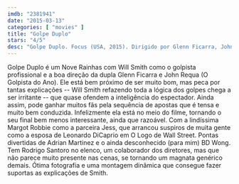 ```yaml
---
imdb: "2381941"
date: "2015-03-13"
categories: [ "movies" ]
title: "Golpe Duplo"
stars: "4/5"
desc: "Golpe Duplo. Focus (USA, 2015). Dirigido por Glenn Ficarra, John Requa. Escrito por Glenn Ficarra, John Requa. Com Will Smith, Margot Robbie, Adrian Martinez, Gerald McRaney, Rodrigo Santoro, BD Wong, Brennan Brown, Robert Taylor, Dotan Bonen."
---
```

Golpe Duplo é um Nove Rainhas com Will Smith como o golpista profissional e a boa direção da dupla Glenn Ficarra e John Requa (O Golpista do Ano). Ele está bem próximo de ser muito bom, mas peca por tantas explicações -- Will Smith refazendo toda a lógica dos golpes chega a ser irritante -- que quase ofendem a inteligência do espectador. Ainda assim, pode ganhar muitos fãs pela sequência de apostas que é tensa e muito bem conduzida. Infelizmente ela está no meio do filme, tornando o seu final bem menos interessante, ainda que razoável. Com a lindíssima Margot Robbie como a parceira Jess, que arrancou suspiros de muita gente como a esposa de Leonardo DiCaprio em O Logo de Wall Street. Pontas divertidas de Adrian Martinez e o ainda desconhecido (para mim) BD Wong. Tem Rodrigo Santoro no elenco, um colaborador dos diretores, mas que não parece muito presente nas cenas, se tornando um magnata genérico demais. Ótima fotografia e uma montagem dinâmica que consegue fazer suportas as explicações de Smith.
